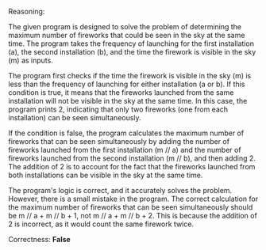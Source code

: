 Reasoning:

The given program is designed to solve the problem of determining the maximum number of fireworks that could be seen in the sky at the same time. The program takes the frequency of launching for the first installation (a), the second installation (b), and the time the firework is visible in the sky (m) as inputs.

The program first checks if the time the firework is visible in the sky (m) is less than the frequency of launching for either installation (a or b). If this condition is true, it means that the fireworks launched from the same installation will not be visible in the sky at the same time. In this case, the program prints 2, indicating that only two fireworks (one from each installation) can be seen simultaneously.

If the condition is false, the program calculates the maximum number of fireworks that can be seen simultaneously by adding the number of fireworks launched from the first installation (m // a) and the number of fireworks launched from the second installation (m // b), and then adding 2. The addition of 2 is to account for the fact that the fireworks launched from both installations can be visible in the sky at the same time.

The program's logic is correct, and it accurately solves the problem. However, there is a small mistake in the program. The correct calculation for the maximum number of fireworks that can be seen simultaneously should be m // a + m // b + 1, not m // a + m // b + 2. This is because the addition of 2 is incorrect, as it would count the same firework twice.

Correctness: **False**